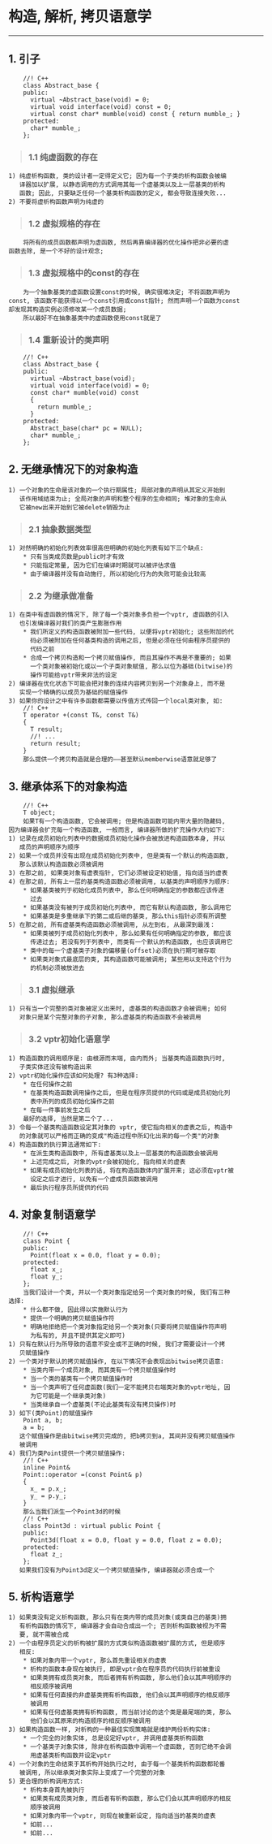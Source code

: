 # **构造, 解析, 拷贝语意学** #
*** 

## **1. 引子** ##
        //! C++
        class Abstract_base {
        public:
          virtual ~Abstract_base(void) = 0;
          virtual void interface(void) const = 0;
          virtual const char* mumble(void) const { return mumble_; }
        protected:
          char* mumble_;
        };
> ### **1.1 纯虚函数的存在** ###
    1) 纯虚析构函数, 类的设计者一定得定义它; 因为每一个子类的析构函数会被编
       译器加以扩展, 以静态调用的方式调用其每一个虚基类以及上一层基类的析构
       函数; 因此, 只要缺乏任何一个基类析构函数的定义, 都会导致连接失败... 
    2) 不要将虚析构函数声明为纯虚的 
> ### **1.2 虚拟规格的存在** ###
        将所有的成员函数都声明为虚函数, 然后再靠编译器的优化操作把非必要的虚
    函数去除, 是一个不好的设计观念;
> ### **1.3 虚拟规格中的const的存在** ###
        为一个抽象基类的虚函数设置const的时候, 确实很难决定; 不将函数声明为
    const, 该函数不能获得以一个const引用或const指针; 然而声明一个函数为const
    却发现其构造实例必须修改某一个成员数据;
        所以最好不在抽象基类中的虚函数使用const就是了
> ### **1.4 重新设计的类声明** ###
        //! C++
        class Abstract_base {
        public:
          virtual ~Abstract_base(void);
          virtual void interface(void) = 0;
          const char* mumble(void) const 
          {
            return mumble_;
          }
        protected:
          Abstract_base(char* pc = NULL);
          char* mumble_;
        };




## **2. 无继承情况下的对象构造** ##
    1) 一个对象的生命是该对象的一个执行期属性; 局部对象的声明从其定义开始到
       该作用域结束为止; 全局对象的声明和整个程序的生命相同; 堆对象的生命从
       它被new出来开始到它被delete销毁为止
> ### **2.1 抽象数据类型** ###
    1) 对然明确的初始化列表效率很高但明确的初始化列表有如下三个缺点:
        * 只有当类成员数是public时才有效
        * 只能指定常量, 因为它们在编译时期就可以被评估求值
        * 由于编译器并没有自动施行, 所以初始化行为的失败可能会比较高
> ### **2.2 为继承做准备** ###
    1) 在类中有虚函数的情况下, 除了每一个类对象多负担一个vptr, 虚函数的引入
       也引发编译器对我们的类产生膨胀作用
        * 我们所定义的构造函数被附加一些代码, 以便将vptr初始化; 这些附加的代
          码必须被附加在任何基类构造的调用之后, 但是必须在任何由程序员提供的
          代码之前
        * 合成一个拷贝构造和一个拷贝赋值操作, 而且其操作不再是不重要的; 如果
          一个类对象被初始化或以一个子类对象赋值, 那么以位为基础(bitwise)的
          操作可能给vptr带来非法的设定
    2) 编译器在优化状态下可能会把对象的连续内容拷贝到另一个对象身上, 而不是
       实现一个精确的以成员为基础的赋值操作
    3) 如果你的设计之中有许多函数都需要以传值方式传回一个local类对象, 如:
        //! C++
        T operator +(const T&, const T&)
        {
          T result;
          //! ...
          return result;
        }
        那么提供一个拷贝构造就是合理的——甚至默认memberwise语意就足够了



## **3. 继承体系下的对象构造** ##
        //! C++
        T object;
        如果T有一个构造函数, 它会被调用; 但是构造函数可能内带大量的隐藏码, 
    因为编译器会扩充每一个构造函数, 一般而言, 编译器所做的扩充操作大约如下:
    1) 记录在成员初始化列表中的数据成员初始化操作会被放进构造函数本身, 并以
       成员的声明顺序为顺序
    2) 如果一个成员并没有出现在成员初始化列表中, 但是类有一个默认的构造函数,
       那么该默认构造函数必须被调用
    3) 在那之前, 如果类对象有虚表指针, 它们必须被设定初始值, 指向适当的虚表
    4) 在那之前, 所有上一层的基类构造函数必须被调用, 以基类的声明顺序为顺序:
        * 如果基类被列于初始化成员列表中, 那么任何明确指定的参数都应该传递
          过去
        * 如果基类没有被列于成员初始化列表中, 而它有默认构造函数, 那么调用它
        * 如果基类是多重继承下的第二或后继的基类, 那么this指针必须有所调整
    5) 在那之前, 所有虚基类构造函数必须被调用, 从左到右, 从最深到最浅：
        * 如果类被列于成员初始化列表中, 那么如果有任何明确指定的参数, 都应该
          传递过去; 若没有列于列表中, 而类有一个默认的构造函数, 也应该调用它
        * 类中的每一个虚基类子对象的偏移量(offset)必须在执行期可被存取
        * 如果类对象式最底层的类, 其构造函数可能被调用; 某些用以支持这个行为
          的机制必须被放进去
> ### **3.1 虚拟继承** ###
    1) 只有当一个完整的类对象被定义出来时, 虚基类的构造函数才会被调用; 如何
       对象只是某个完整对象的子对象, 那么虚基类的构造函数不会被调用
> ### **3.2 vptr初始化语意学** ###
    1) 构造函数的调用顺序是: 由根源而末端, 由内而外; 当基类构造函数执行时, 
       子类实体还没有被构造出来
    2) vptr初始化操作应该如何处理? 有3种选择:
        * 在任何操作之前
        * 在基类构造函数调用操作之后, 但是在程序员提供的代码或是成员初始化列
          表中所列的成员初始化操作之前
        * 在每一件事前发生之后
        最好的选择, 当然是第二个了...
    3) 令每一个基类构造函数设定其对象的 vptr, 使它指向相关的虚表之后, 构造中
       的对象就可以严格而正确的变成"构造过程中所幻化出来的每一个类"的对象 
    4) 构造函数的执行算法通常如下:
        * 在派生类构造函数中, 所有虚基类以及上一层基类的构造函数会被调用
        * 上述完成之后, 对象的vptr会被初始化, 指向相关的虚表
        * 如果有成员初始化列表的话, 将在构造函数体内扩展开来; 这必须在vptr被
          设定之后才进行, 以免有一个虚成员函数被调用
        * 最后执行程序员所提供的代码



## **4. 对象复制语意学** ##
        //! C++
        class Point {
        public:
          Point(float x = 0.0, float y = 0.0);
        protected:
          float x_;
          float y_;
        };
        当我们设计一个类, 并以一个类对象指定给另一个类对象的时候, 我们有三种
    选择:
        * 什么都不做, 因此得以实施默认行为
        * 提供一个明确的拷贝赋值操作符
        * 明确地拒绝把一个类对象指定给另一个类对象(只要将拷贝赋值操作符声明
          为私有的, 并且不提供其定义即可)
    1) 只有在默认行为所导致的语意不安全或不正确的时候, 我们才需要设计一个拷
       贝赋值操作
    2) 一个类对于默认的拷贝赋值操作, 在以下情况不会表现出bitwise拷贝语意:
        * 当类内带一个成员对象, 而其类有一个拷贝赋值操作时
        * 当一个类的基类有一个拷贝赋值操作时
        * 当一个类声明了任何虚函数(我们一定不能拷贝右端类对象的vptr地址, 因
          为它可能是一个继承类对象)
        * 当类继承自一个虚基类(不论此基类有没有拷贝操作)时
    3) 如下(类Point)的赋值操作
        Point a, b;
        a = b;
       这个赋值操作是由bitwise拷贝完成的, 把b拷贝到a, 其间并没有拷贝赋值操作
       被调用
    4) 我们为类Point提供一个拷贝赋值操作:
        //! C++ 
        inline Point& 
        Point::operator =(const Point& p)
        {
          x_ = p.x_;
          y_ = p.y_;
        }
        那么当我们派生一个Point3d的时候
        //! C++
        class Point3d : virtual public Point {
        public:
          Point3d(float x = 0.0, float y = 0.0, float z = 0.0);
        protected:
          float z_;
        };
       如果我们没有为Point3d定义一个拷贝赋值操作, 编译器就必须合成一个



## **5. 析构语意学** ##
    1) 如果类没有定义析构函数, 那么只有在类内带的成员对象(或类自己的基类)拥
       有析构函数的情况下, 编译器才会自动合成出一个; 否则析构函数被视为不需
       要, 就不需被合成
    2) 一个由程序员定义的析构被扩展的方式类似构造函数被扩展的方式, 但是顺序
       相反:
        * 如果对象内带一个vptr, 那么首先重设相关的虚表
        * 析构的函数本身现在被执行, 即是vptr会在程序员的代码执行前被重设
        * 如果类拥有成员类对象, 而后者拥有析构函数, 那么他们会以其声明顺序的
          相反顺序被调用
        * 如果有任何直接的非虚基类拥有析构函数, 他们会以其声明顺序的相反顺序
          被调用
        * 如果有任何虚基类拥有析构函数, 而当前讨论的这个类是最尾端的类, 那么
          他们会以其原来的构造顺序的相反顺序被调用
    3) 如果构造函数一样, 对析构的一种最佳实现策略就是维护两份析构实体:
        * 一个完全的对象实体, 总是设定好vptr, 并调用虚基类析构函数
        * 一个基类子对象实体, 除非在析构函数中调用一个虚函数, 否则它绝不会调
          用虚基类析构函数并设定vptr 
    4) 一个对象的生命结束于其析构开始执行之时, 由于每一个基类析构函数都轮番
       被调用, 所以继承类对象实际上变成了一个完整的对象 
    5) 更合理的析构调用方式:
        * 析构本身首先被执行
        * 如果类有成员类对象, 而后者有析构函数, 那么它们会以其声明顺序的相反
          顺序被调用
        * 如果对象内带一个vptr, 则现在被重新设定, 指向适当的基类的虚表
        * 如前...
        * 如前...
